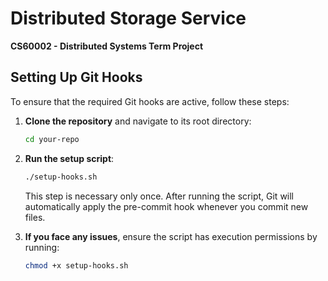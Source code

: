 # Distributed Storage Service
**CS60002 - Distributed Systems Term Project**

## Setting Up Git Hooks

To ensure that the required Git hooks are active, follow these steps:

1. **Clone the repository** and navigate to its root directory:
    ```sh
    cd your-repo
    ```

2. **Run the setup script**:
    ```sh
    ./setup-hooks.sh
    ```

    This step is necessary only once. After running the script, Git will automatically apply the pre-commit hook whenever you commit new files.

3. **If you face any issues**, ensure the script has execution permissions by running:
    ```sh
    chmod +x setup-hooks.sh
    ```
